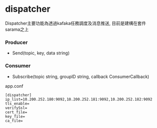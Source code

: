 # dispatcher

Dispatcher主要功能為透過kafaka任務調度及消息推送, 目前是建構在套件sarama之上

### Producer

 - Send(topic, key, data string)

### Consumer

 - Subscribe(topic string, groupID string, callback ConsumerCallback)

app.conf
```
[dispatcher]
ip_list=10.200.252.180:9092,10.200.252.181:9092,10.200.252.182:9092
tls_enable=
verifySsl=
cert_file=
key_file=
ca_file=
```